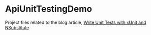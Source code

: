 # ApiUnitTestingDemo

Project files related to the blog article, [Write Unit Tests with xUnit and NSubstitute](https://tomjones.dev/blog/write-unit-tests-with-xunit-and-nsubstitute/).
